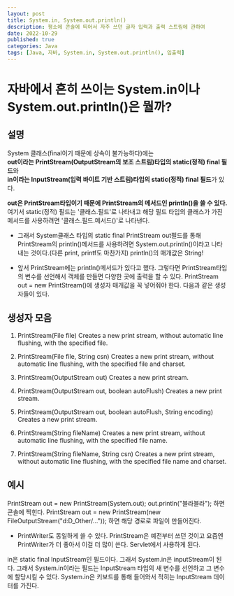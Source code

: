 ```yaml
---
layout: post
title: System.in, System.out.println()
description: 평소에 콘솔에 띄어서 자주 쓰던 글자 입력과 출력 스트림에 관하여
date: 2022-10-29
published: true
categories: Java
tags: [Java, 자바, System.in, System.out.println(), 입출력]
---
```


# 자바에서 흔히 쓰이는 System.in이나 System.out.println()은 뭘까?

## 설명
System 클래스(final이기 때문에 상속이 불가능하다)에는   
**out이라는 PrintStream(OutputStream의 보조 스트림)타입의 static(정적) final 필드**와   
 **in이라는 InputStream(입력 바이트 기반 스트림)타입의 static(정적) final  필드**가 있다.

**out은 PrintStream타입이기 때문에 PrintStream의 메서드인 println()을 쓸 수 있다.**   
여기서 static(정적) 필드는 '클래스.필드'로 나타내고 해당 필드 타입의 클래스가 가진 메서드를 사용하려면 '클래스.필드.메서드()'로 나타낸다.
   
- 그래서 System클래스 타입의 static final PrintStream out필드를 통해 PrintStream의 println()메서드를 사용하려면 System.out.println()이라고 나타내는 것이다.(다른 print, printf도 마찬가지)
println()의 매개값은 String!
   
- 앞서 PrintStream에는 println()메서드가 있다고 했다.
그렇다면 PrintStream타입의 변수를 선언해서 객체를 만들면 다양한 곳에 출력을 할 수 있다.
PrintStream out = new PrintStream()에 생성자 매개값을 꼭 넣어줘야 한다.
다음과 같은 생성자들이 있다.

## 생성자 모음
1. PrintStream(File file)
Creates a new print stream, without automatic line flushing, with the specified file.
   
2. PrintStream(File file, String csn)
Creates a new print stream, without automatic line flushing, with the specified file and charset.
   
3. PrintStream(OutputStream out)
Creates a new print stream.
   
4. PrintStream(OutputStream out, boolean autoFlush)
Creates a new print stream.
   
5. PrintStream(OutputStream out, boolean autoFlush, String encoding)
Creates a new print stream.
   
6. PrintStream(String fileName)
Creates a new print stream, without automatic line flushing, with the specified file name.
   
7. PrintStream(String fileName, String csn)
Creates a new print stream, without automatic line flushing, with the specified file name and charset.
   
## 예시
PrintStream out = new PrintStream(System.out);
out.println("블라블라"); 하면 콘솔에 찍힌다.
PrintStream out = new PrintStream(new FileOutputStream("d:D_Other/...")); 하면 해당 경로로 파일이 만들어진다.
   
* PrintWriter도 동일하게 쓸 수 있다. PrintStream은 예전부터 쓰던 것이고 요즘엔 PrintWriter가 더 좋아서 이걸 더 많이 쓴다.
  Servlet에서 사용하게 된다.
   
in은 static final InputStream인 필드이다.
그래서 System.in은 inputStream이 된다.
그래서 System.in이라는 필드는 InputStream 타입의 새 변수를 선언하고 그 변수에 할당시킬 수 있다.
System.in은 키보드를 통해 들어와서 적히는 InputStream 데이터를 가진다.
 